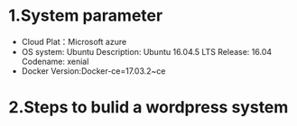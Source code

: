 # 1.System parameter

* Cloud Plat：Microsoft azure 
* OS system: Ubuntu Description: Ubuntu 16.04.5 LTS Release: 16.04 Codename: xenial
* Docker Version:Docker-ce=17.03.2~ce

# 2.Steps to bulid a wordpress system
